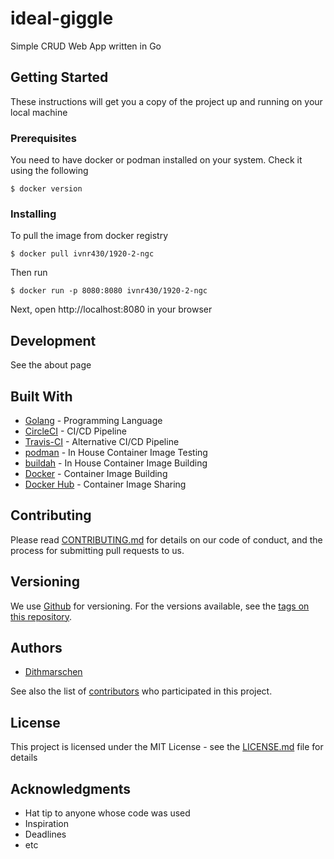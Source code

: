 # ideal-giggle

Simple CRUD Web App written in Go

## Getting Started

These instructions will get you a copy of the project up and running on your local machine

### Prerequisites

You need to have docker or podman installed on your system. Check it using the following

```
$ docker version
```

### Installing

To pull the image from docker registry

```
$ docker pull ivnr430/1920-2-ngc
```

Then run

```
$ docker run -p 8080:8080 ivnr430/1920-2-ngc
```

Next, open http://localhost:8080 in your browser

## Development

See the about page

## Built With

* [Golang](https://golang.org/) - Programming Language
* [CircleCI](https://circleci.com/) - CI/CD Pipeline
* [Travis-CI](https://travis-ci.org/) - Alternative CI/CD Pipeline
* [podman](https://podman.io/) - In House Container Image Testing
* [buildah](https://buildah.io/) - In House Container Image Building
* [Docker](https://www.docker.com/) - Container Image Building
* [Docker Hub](https://hub.docker.com/) - Container Image Sharing

## Contributing

Please read [CONTRIBUTING.md](https://github.com/Dithmarschen/supreme-garbanzo) for details on our code of conduct, and the process for submitting pull requests to us.

## Versioning

We use [Github](https://github.com/) for versioning. For the versions available, see the [tags on this repository](https://github.com/Dithmarschen/supreme-garbanzo).

## Authors

* [Dithmarschen](https://github.com/ivnry/supreme-garbanzo)

See also the list of [contributors](https://github.com/ivnry/supreme-garbanzo) who participated in this project.

## License

This project is licensed under the MIT License - see the [LICENSE.md](LICENSE.md) file for details

## Acknowledgments

* Hat tip to anyone whose code was used
* Inspiration
* Deadlines
* etc

